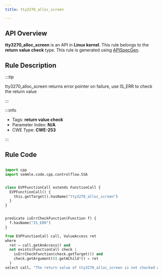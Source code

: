 ```yaml
---
title: tty3270_alloc_screen

---
```



## API Overview
**tty3270_alloc_screen** is an API in **Linux kernel**. This rule belongs to the **return value check** type. This rule is generated using [APISpecGen](../../tools/APISpecGen).
## Rule Description

:::tip

tty3270_alloc_screen returns error pointer on failure, use IS_ERR to check the return value

:::

:::info

- Tags: **return value check**
- Parameter Index: **N/A**
- CWE Type: **CWE-253**

:::

## Rule Code
```python

import cpp
import semmle.code.cpp.controlflow.SSA


class EVPFunctionCall extends FunctionCall {
  EVPFunctionCall() {
    this.getTarget().hasName("tty3270_alloc_screen")
  }
}


predicate isErrCheckFunction(Function f) {
  f.hasName("IS_ERR") 
}

from EVPFunctionCall call, ValueAccess ret
where
  ret = call.getAnAccess() and
  not exists(FunctionCall check |
    isErrCheckFunction(check.getTarget()) and
    check.getArgument(0).getAChild*() = ret
  )
select call, "The return value of tty3270_alloc_screen is not checked with IS_ERR."
    
```